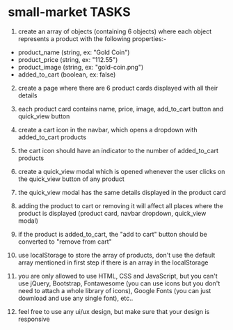 # small-market TASKS

1) create an array of objects (containing 6 objects) where each object represents a product with the following properties:-
- product_name (string, ex: "Gold Coin")
- product_price (string, ex: "112.55")
- product_image (string, ex: "gold-coin.png")
- added_to_cart (boolean, ex: false)

2) create a page where there are 6 product cards displayed with all their details

3) each product card contains name, price, image, add_to_cart button and quick_view button

4) create a cart icon in the navbar, which opens a dropdown with added_to_cart products

5) the cart icon should have an indicator to the number of added_to_cart products

6) create a quick_view modal which is opened whenever the user clicks on the quick_view button of any product

7) the quick_view modal has the same details displayed in the product card

8) adding the product to cart or removing it will affect all places where the product is displayed (product card, navbar dropdown, quick_view modal)

9) if the product is added_to_cart, the "add to cart" button should be converted to "remove from cart"

10) use localStorage to store the array of products, don't use the default array mentioned in first step if there is an array in the localStorage

11) you are only allowed to use HTML, CSS and JavaScript, but you can't use jQuery, Bootstrap, Fontawesome (you can use icons but you don't need to attach a whole library of icons), Google Fonts (you can just download and use any single font), etc..

12) feel free to use any ui/ux design, but make sure that your design is responsive
